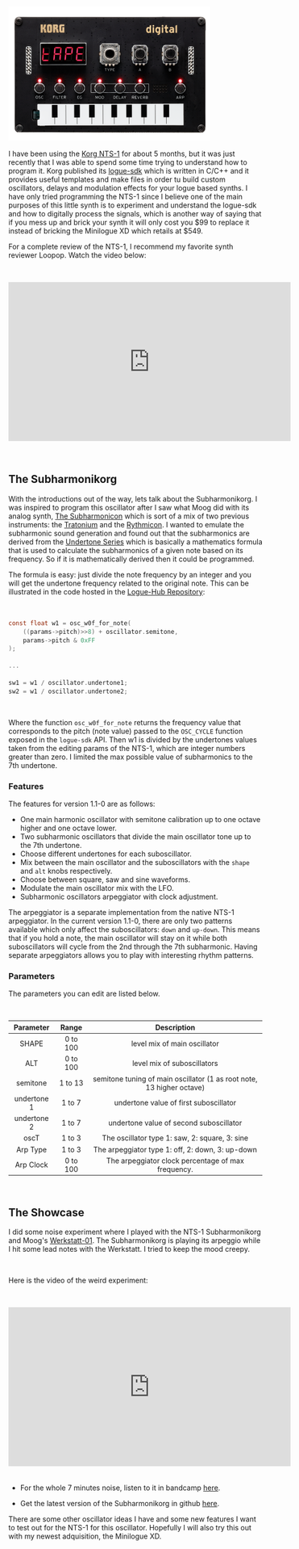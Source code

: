<!--
.. title: Subharmonikorg: Subharmonic Oscillators for the Korg NTS-1
.. slug: subharmonikorg-subharmonic-oscillators-for-the-korg-nts-1
.. date: 2021-04-04 18:21:00 UTC-05:00
.. tags: nts-1, korg, logue sdk, synths
.. category: music programming
.. link: 
.. description: 
.. type: text
-->

![](/images/nts-1.png#centerme)


I have been using the [Korg NTS-1](https://www.korg.com/us/products/dj/nts_1/) for about 5 months, but it was just 
recently that I was able to spend some time trying to understand how to program it. Korg published its [logue-sdk](https://korginc.github.io/logue-sdk/)
which is written in C/C++ and it provides useful templates and make files in order tu build custom oscillators, delays 
and modulation effects for your logue based synths. I have only tried programming the NTS-1 since I believe one of the
main purposes of this little synth is to experiment and understand the logue-sdk and how to digitally process the 
signals, which is another way of saying that if you mess up and brick your synth it will only cost you $99 to replace
it instead of bricking the Minilogue XD which retails at $549. 

For a complete review of the NTS-1, I recommend my favorite synth reviewer Loopop. Watch the video below:

&nbsp;
<iframe width="560" height="315" src="https://www.youtube.com/embed/Vhonu-rM0B0" title="YouTube video player" frameborder="0" allow="accelerometer; autoplay; clipboard-write; encrypted-media; gyroscope; picture-in-picture" allowfullscreen></iframe>

&nbsp;
## The Subharmonikorg

With the introductions out of the way, lets talk about the Subharmonikorg. I was inspired to program this oscillator
after I saw what Moog did with its analog synth, [The Subharmonicon](https://www.youtube.com/watch?v=ns0Zu5HjShY) which
is sort of a mix of two previous instruments: the [Tratonium](http://www.analogue.org/network/traut_e.htm) and the
[Rythmicon](https://en.wikipedia.org/wiki/Rhythmicon). I wanted to emulate the subharmonic sound generation and found
out that the subharmonics are derived from the [Undertone Series](https://en.wikipedia.org/wiki/Undertone_series) which is 
basically a mathematics formula that is used to calculate the subharmonics of a given note based on its frequency. So if 
it is mathematically derived then it could be programmed.

The formula is easy: just divide the note frequency by an integer and you will get the undertone frequency related
to the original note. This can be illustrated in the code hosted in the [Logue-Hub Repository](https://github.com/leandrob13/logue-hub/blob/master/src/nts-1/osc/subh/subh.cpp#L72):

&nbsp;

```c
const float w1 = osc_w0f_for_note(
    ((params->pitch)>>8) + oscillator.semitone, 
    params->pitch & 0xFF
);

...

sw1 = w1 / oscillator.undertone1;
sw2 = w1 / oscillator.undertone2;
```

&nbsp;

Where the function `osc_w0f_for_note` returns the frequency value that corresponds to the pitch (note value) passed to the
`OSC_CYCLE` function exposed in the `logue-sdk` API. Then w1 is divided by the undertones values taken from the editing
params of the NTS-1, which are integer numbers greater than zero. I limited the max possible value of subharmonics to the 
7th undertone.

### Features

The features for version 1.1-0 are as follows:

- One main harmonic oscillator with semitone calibration up to one octave higher and one octave lower.
- Two subharmonic oscillators that divide the main oscillator tone up to the 7th undertone.
- Choose different undertones for each suboscillator.
- Mix between the main oscillator and the suboscillators with the `shape` and `alt` knobs respectively.
- Choose between square, saw and sine waveforms.
- Modulate the main oscillator mix with the LFO.
- Subharmonic oscillators arpeggiator with clock adjustment.

The arpeggiator is a separate implementation from the native NTS-1 arpeggiator. In the current version 1.1-0, there are 
only two patterns available which only affect the suboscillators: `down` and `up-down`. This means that if you hold a 
note, the main oscillator will stay on it while both suboscillators will cycle from the 2nd through the 7th subharmonic. 
Having separate arpeggiators allows you to play with interesting rhythm patterns. 

### Parameters

The parameters you can edit are listed below.

&nbsp; 

|    Parameter    |     Range     |                              Description                              |
|:---------------:|:-------------:|:---------------------------------------------------------------------:|
|      SHAPE      |   0 to 100    |                     level mix of main oscillator                      |
|       ALT       |   0 to 100    |                      level mix of suboscillators                      |
|    semitone     |    1 to 13    | semitone tuning of main oscillator (1 as root note, 13 higher octave) |
|   undertone 1   |    1 to 7     |                undertone value of first suboscillator                 |
|   undertone 2   |    1 to 7     |                undertone value of second suboscillator                |
|      oscT       |    1 to  3    |            The oscillator type 1: saw, 2: square, 3: sine             |
|    Arp Type     |    1 to  3    |           The arpeggiator type 1: off, 2: down, 3: up-down            |
|    Arp Clock    |   0 to  100   |          The arpeggiator clock percentage of max frequency.           |

&nbsp;
## The Showcase

I did some noise experiment where I played with the NTS-1 Subharmonikorg and Moog's [Werkstatt-01](https://www.moogmusic.com/products/werkstatt-01-cv-expander).
The Subharmonikorg is playing its arpeggio while I hit some lead notes with the Werkstatt. I tried to keep the mood creepy.

&nbsp;

Here is the video of the weird experiment:

&nbsp;

<iframe width="560" height="315" src="https://www.youtube.com/embed/ZgSYehljJU8" title="YouTube video player" frameborder="0" allow="accelerometer; autoplay; clipboard-write; encrypted-media; gyroscope; picture-in-picture" allowfullscreen></iframe>
&nbsp;

- For the whole 7 minutes noise, listen to it in bandcamp [here](https://leandrob.bandcamp.com/track/tormentor).

- Get the latest version of the Subharmonikorg in github [here](https://github.com/leandrob13/logue-hub/tree/master/oscillators/nts-1). 

There are some other oscillator ideas I have and some new features I want to test out for the NTS-1 for this oscillator. 
Hopefully I will also try this out with my newest adquisition, the Minilogue XD.
